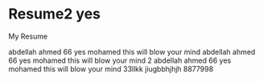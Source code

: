 # Resume2 yes
My Resume

abdellah
ahmed
66
yes mohamed this will blow your mind
abdellah ahmed 66 yes mohamed this will blow your mind 2
abdellah ahmed 66 yes mohamed this will blow your mind 33llkk
jiugbbhjhjh
8877998

